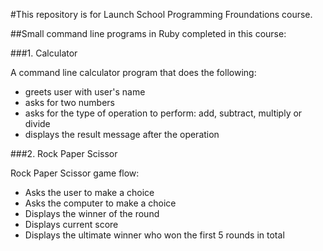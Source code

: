 #This repository is for Launch School Programming Froundations course. 

##Small command line programs in Ruby completed in this course:

###1. Calculator

A command line calculator program that does the following:

- greets user with user's name
- asks for two numbers
- asks for the type of operation to perform: add, subtract, multiply or divide
- displays the result message after the operation

###2. Rock Paper Scissor

Rock Paper Scissor game flow:

- Asks the user to make a choice
- Asks the computer to make a choice
- Displays the winner of the round
- Displays current score
- Displays the ultimate winner who won the first 5 rounds in total
